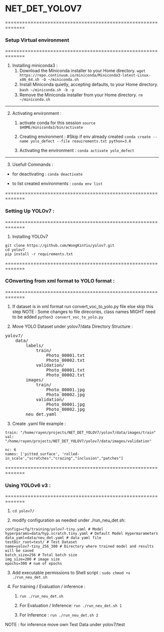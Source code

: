# NET_DET_YOLOV7


=============================================================

### Setup Virtual environment

=============================================================

1. Installing miniconda3 : 
    1. Download the Miniconda installer to your Home directory.
`wget https://repo.continuum.io/miniconda/Miniconda3-latest-Linux-x86_64.sh -O ~/miniconda.sh`
    2. Install Miniconda quietly, accepting defaults, to your Home directory.
`bash ~/miniconda.sh -b -p`
    3. Remove the Miniconda installer from your Home directory.
`rm ~/miniconda.sh`
----------------------------------------------

2. Activating environment :
    1. activate conda for this session
`source $HOME/miniconda3/bin/activate`

    2. Creating environment : #Skip if env already created
`conda create --name yolo_defect --file reauirements.txt python=3.8`

    3. Activating the environment : 
`conda activate yolo_defect`

----------------------------------------------

3. Usefull Commands :
- for deactivating :
`conda deactivate`

- to list created environments :
`conda env list`

=============================================================

### Setting Up YOLOv7 : 

=============================================================

1. Installing YOLOv7
```
git clone https://github.com/WongKinYiu/yolov7.git 
cd yolov7
pip install -r requirements.txt
```

=============================================================

### COnverting from xml format to YOLO format : 

=============================================================

1. If dataset is in xml format run convert_voc_to_yolo.py file else skip this step
NOTE : Some changes to file direcories, class names MIGHT need to be added
`python3 convert_voc_to_yolo.py`


2. Move YOLO Dataset under yolov7/data
Directory Structure :

<pre>
yolov7/
    data/
        labels/
            train/
                Photo_00001.txt
                Photo_00002.txt
            validation/
                Photo_00001.txt
                Photo_00002.txt
        images/
            train/
                Photo_00001.jpg
                Photo_00002.jpg
            validation/
                Photo_00001.jpg
                Photo_00002.jpg
        neu_det.yaml
</pre>

3. Create .yaml file
example : 
```
train: "/home/rayen/projects/NET_DET_YOLOV7/yolov7/data/images/train"
val: "/home/rayen/projects/NET_DET_YOLOV7/yolov7/data/images/validation"

nc: 6
names: ['pitted_surface', 'rolled-in_scale',"scratches","crazing","inclusion","patches"]
```


=============================================================

### Using YOLOv6 v3 : 

=============================================================

1. `cd yolov7/` 

2. modify configuration as needed under ./run_neu_det.sh: 
```
configs=cfg/training/yolov7-tiny.yaml # Model
hyperparams=data/hyp.scratch.tiny.yaml # Default Model Hypermarameters
data_yaml=data/neu_det.yaml # data yaml file
testDir_root=test/ # Test Dataset
name=yolov7-tiny_256_300 # Directory where trained model and results will be saved
batch_size=256 # Total batch size
img_size=200 # image size 
epochs=300 # num of epochs
```

3. Add executable permissions to Shell script :
`sudo chmod +x ./run_neu_det.sh` 

4. For training / Evaluation / inference :

    1. `run ./run_neu_det.sh`

    2. For Evaluation / Inference:
    `run ./run_neu_det.sh 1`

    2. For Inference :
    `run ./run_neu_det.sh 2`

NOTE : for inference move own Test Data under yolov7/test



